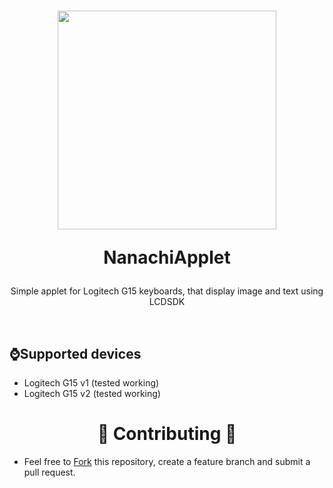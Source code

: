 <h1 align="center">
  <p align="center"> <img width:="auto" height ="350" src="https://github.com/N0rule/NanachiApplet/assets/30196774/d8be3d68-dd67-42ea-9d8b-abaaff74573d"> </p>


  NanachiApplet
  <br>
</h1>

<p align="center">
Simple applet for Logitech G15 keyboards, that display image and text using LCDSDK
</p>
<br>

## ⌚Supported devices
- Logitech G15 v1 (tested working)
- Logitech G15 v2 (tested working)

<h1 align="center"> 🤝 Contributing 🤝 </h1>

- Feel free to [Fork](https://github.com/N0rule/NanachiApplet/fork) this repository, create a feature branch and submit a pull request.
